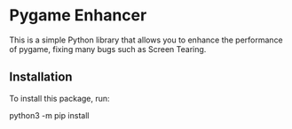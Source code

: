 # Pygame Enhancer

This is a simple Python library that allows you to enhance the performance of pygame, fixing many bugs such as Screen Tearing.

## Installation

To install this package, run:

python3 -m pip install
